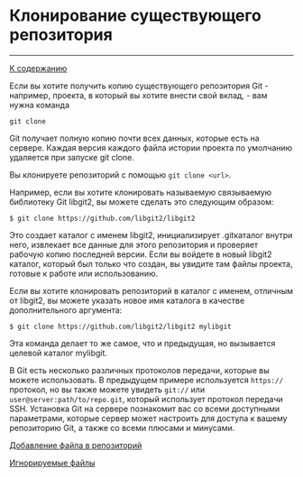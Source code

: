# Клонирование существующего репозитория
---

[К cодержанию](Содержание.md)

Если вы хотите получить копию существующего репозитория Git - например, проекта, в который вы хотите внести свой вклад, - вам нужна команда

  `git clone`

 Git получает полную копию почти всех данных, которые есть на сервере. Каждая версия каждого файла истории проекта по умолчанию удаляется при запуске git clone. 

Вы клонируете репозиторий с помощью `git clone <url>`. 

Например, если вы хотите клонировать называемую связываемую библиотеку Git libgit2, вы можете сделать это следующим образом:

`$ git clone https://github.com/libgit2/libgit2`

Это создает каталог с именем libgit2, инициализирует .gitкаталог внутри него, извлекает все данные для этого репозитория и проверяет рабочую копию последней версии. Если вы войдете в новый libgit2 каталог, который был только что создан, вы увидите там файлы проекта, готовые к работе или использованию.

Если вы хотите клонировать репозиторий в каталог с именем, отличным от libgit2, вы можете указать новое имя каталога в качестве дополнительного аргумента:

`$ git clone https://github.com/libgit2/libgit2 mylibgit`

Эта команда делает то же самое, что и предыдущая, но вызывается целевой каталог mylibgit.

В Git есть несколько различных протоколов передачи, которые вы можете использовать. В предыдущем примере используется `https://` протокол, но вы также можете увидеть `git://` или `user@server:path/to/repo.git`, который использует протокол передачи SSH. Установка Git на сервере познакомит вас со всеми доступными параметрами, которые сервер может настроить для доступа к вашему репозиторию Git, а также со всеми плюсами и минусами.

[Добавление файла в репозиторий](gitadd.md)

[Игнорируемые файлы](gitignore.md)
